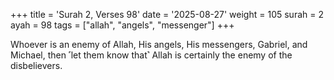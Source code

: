 +++
title = 'Surah 2, Verses 98'
date = '2025-08-27'
weight = 105
surah = 2
ayah = 98
tags = ["allah", "angels", "messenger"]
+++

Whoever is an enemy of Allah, His angels, His messengers, Gabriel, and Michael, then ˹let them know that˺ Allah is certainly the enemy of the disbelievers.